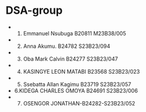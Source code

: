 # DSA-group
- 1. Emmanuel Nsubuga B20811 M23B38/005
- 2. Anna Akumu. B24782 S23B23/094
- 3. Oba Mark Calvin B24277   S23B23/047
- 4. ⁠KASINGYE LEON MATABI B23568 S23B23/023
- 5. Ssebatta Allan Kagimu B23719 S23B23/057
- 6.KIDEGA CHARLES OMOYA B24691 S23B23/006
- 7. OSENGOR JONATHAN-B24282-S23B23/052

